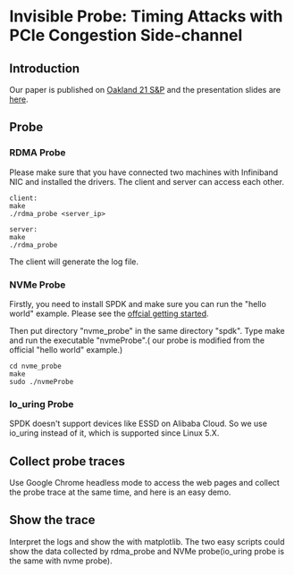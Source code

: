 # Invisible Probe: Timing Attacks with PCIe Congestion Side-channel

## Introduction
Our paper is published on [Oakland 21 S&P](https://www.computer.org/csdl/proceedings-article/sp/2021/893400b016/1t0x8TyhE8U) and the presentation slides are [here](InvisibleProbe.pdf).


## Probe
### RDMA Probe
Please make sure that you have connected two machines with Infiniband NIC and installed the drivers. The client and server can access each other.
```
client:
make
./rdma_probe <server_ip>

server:
make
./rdma_probe
```
The client will generate the log file.

### NVMe Probe
Firstly, you need to install SPDK and make sure you can run the "hello world" example. Please see the [offcial getting started](https://spdk.io/doc/getting_started.html).

Then put directory "nvme_probe" in the same directory "spdk". Type make and run the executable "nvmeProbe".( our probe is modified from the official "hello world" example.)
```
cd nvme_probe
make
sudo ./nvmeProbe
```

### Io_uring Probe
SPDK doesn't support devices like ESSD on Alibaba Cloud. So we use io_uring instead of it, which is supported since Linux 5.X.

## Collect probe traces
Use Google Chrome headless mode to access the web pages and collect the probe trace at the same time, and here is an easy demo.

## Show the trace
Interpret the logs and show the with matplotlib. The two easy scripts could show the data collected by rdma_probe and NVMe probe(io_uring probe is the same with nvme probe).
